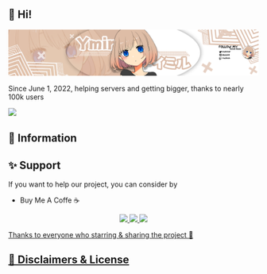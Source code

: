 ## 👋 Hi!

![Variant Long Website](https://github.com/OfficialYmirBot/.github/raw/main/profile/ymir_banner.png)

Since June 1, 2022, helping servers and getting bigger, thanks to nearly 100k users

<a/> <a href = "discord.com"><img src = "https://img.shields.io/badge/Discord-7289DA?style=for-the-badge&logo=discord&logoColor=white" target = "_blank"> <a/>

## 📜 Information

## ✨ Support
If you want to help our project, you can consider by

* Buy Me A Coffe ☕️

<p align="center">
 <a href = "discord.comido"><img src = "https://img.shields.io/badge/Ko--fi-F16061?style=for-the-badge&logo=ko-fi&logoColor=white" target = "_blank">
 <a href = "discord.comido"><img src = "https://img.shields.io/badge/Buy_Me_A_Coffee-FFDD00?style=for-the-badge&logo=buy-me-a-coffee&logoColor=black" target = "_blank"> 
 <a href = "discord.comido"><img src = "https://img.shields.io/badge/Patreon-F96854?style=for-the-badge&logo=patreon&logoColor=white" target = "_blank">
</p>
Thanks to everyone who starring & sharing the project 💖

 ## 📌 Disclaimers & License

